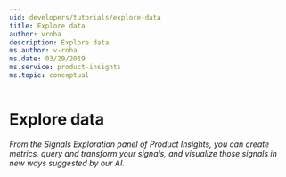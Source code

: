 ```yaml
---
uid: developers/tutorials/explore-data
title: Explore data
author: vroha
description: Explore data
ms.author: v-roha
ms.date: 03/29/2019
ms.service: product-insights
ms.topic: conceptual
---
```


# Explore data

_From the Signals Exploration panel of Product Insights, you can create metrics, query and transform your signals,  and visualize those signals in new ways suggested by our AI._
